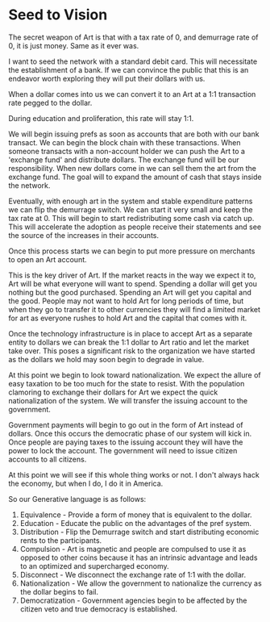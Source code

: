 # Seed to Vision

The secret weapon of Art is that with a tax rate of 0, and demurrage rate of 0, it is just money.  Same as it ever was.

I want to seed the network with a standard debit card.  This will necessitate the establishment of a bank.  If we can convince the public that this is an endeavor worth exploring they will put their dollars with us.

When a dollar comes into us we can convert it to an Art at a 1:1 transaction rate pegged to the dollar.

During education and proliferation, this rate will stay 1:1.

We will begin issuing prefs as soon as accounts that are both with our bank transact.  We can begin the block chain with these transactions.  When someone transacts with a non-account holder we can push the Art to a 'exchange fund' and distribute dollars.  The exchange fund will be our responsibility.  When new dollars come in we can sell them the art from the exchange fund.  The goal will to expand the amount of cash that stays inside the network.

Eventually, with enough art in the system and stable expenditure patterns we can flip the demurrage switch.  We can start it very small and keep the tax rate at 0.  This will begin to start redistributing some cash via catch up.  This will accelerate the adoption as people receive their statements and see the source of the increases in their accounts.

Once this process starts we can begin to put more pressure on merchants to open an Art account.

This is the key driver of Art.  If the market reacts in the way we expect it to, Art will be what everyone will want to spend.  Spending a dollar will get you nothing but the good purchased.  Spending an Art will get you capital and the good.  People may not want to hold Art for long periods of time, but when they go to transfer it to other currencies they will find a limited market for art as everyone rushes to hold Art and the capital that comes with it.

Once the technology infrastructure is in place to accept Art as a separate entity to dollars we can break the 1:1 dollar to Art ratio and let the market take over.  This poses a significant risk to the organization we have started as the dollars we hold may soon begin to degrade in value.

At this point we begin to look toward nationalization.  We expect the allure of easy taxation to be too much for the state to resist.  With the population clamoring to exchange their dollars for Art we expect the quick nationalization of the system.  We will transfer the issuing account to the government.

Government payments will begin to go out in the form of Art instead of dollars. Once this occurs the democratic phase of our system will kick in.  Once people are paying taxes to the issuing account they will have the power to lock the account.  The government will need to issue citizen accounts to all citizens.

At this point we will see if this whole thing works or not.  I don't always hack the economy, but when I do, I do it in America.

So our Generative language is as follows:

1. Equivalence - Provide a form of money that is equivalent to the dollar.
2. Education - Educate the public on the advantages of the pref system.
3. Distribution - Flip the Demurrage switch and start distributing economic rents to the participants.
4. Compulsion - Art is magnetic and people are compulsed to use it as opposed to other coins because it has an intrinsic advantage and leads to an optimized and supercharged economy.
4. Disconnect - We disconnect the exchange rate of 1:1 with the dollar.
5. Nationalization - We allow the government to nationalize the currency as the dollar begins to fail.
6. Democratization - Government agencies begin to be affected by the citizen veto and true democracy is established.
